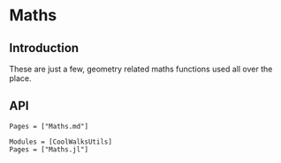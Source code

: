 # Maths
## Introduction
These are just a few, geometry related maths functions used all over the place.

## API

```@index
Pages = ["Maths.md"]
```

```@autodocs
Modules = [CoolWalksUtils]
Pages = ["Maths.jl"]
```